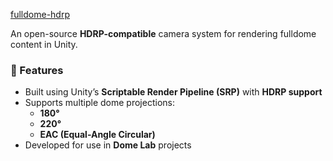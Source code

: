 [fulldome-hdrp](https://github.com/thebelin/fulldome-hdrp)

An open-source **HDRP-compatible** camera system for rendering fulldome content in Unity.

### 🧰 Features

- Built using Unity’s **Scriptable Render Pipeline (SRP)** with **HDRP support**
- Supports multiple dome projections:
  - **180°**
  - **220°**
  - **EAC (Equal-Angle Circular)**
- Developed for use in **Dome Lab** projects
